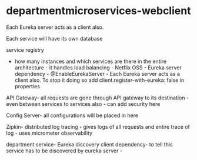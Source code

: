 # departmentmicroservices-webclient
Each Eureka server acts as a client also.

Each service will have its own database

service registry
- how many instances and which services are there in the entire architecture
                - it handles load balancing 
                - Netflix OSS
                - Eureka server dependency
                - @EnableEurekaServer
                - Each Eureka server acts as a client also. To stop it doing so add client.register-with-eureka: false in properties
                

API Gateway- all requests are gone through API gateway to its destination
           - even between services to services also
           - can add security here
           
Config Server- all configurations will be placed in here

Zipkin- distributed log tracing
      - gives logs of all requests and entire trace of log
      - uses micrometer observability

department service- Eureka discovery client dependency- to tell this service has to be discovered by eureka server
                  - 
